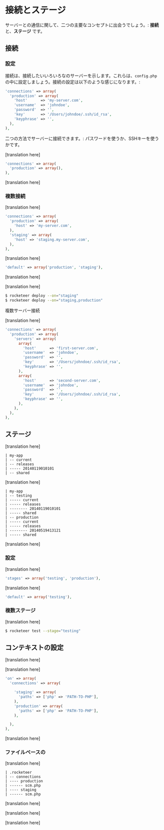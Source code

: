 # 接続とステージ

<!--original
# Connections and stages
-->

サーバーとの通信に関して、二つの主要なコンセプトに出会うでしょう。: **接続** と、**ステージ** です。

<!--original
You'll meet two main concepts when it comes to communicating with your server : **Connections** and **Stages**.
-->

## 接続

<!--original
## Connections
-->

### 設定

<!--original
### Configuration
-->

接続は、接続したいいろいろなのサーバーを示します。これらは、`config.php`の中に設定しましょう。接続の設定は以下のような感じになります。:

<!--original
Connections represent the various servers you may want to connect to. You'll configure those in `config.php`. Here's what a connection may look like :
-->

```php
'connections' => array(
  'production' => array(
    'host'      => 'my-server.com',
    'username'  => 'johndoe',
    'password'  => '',
    'key'       => '/Users/johndoe/.ssh/id_rsa',
    'keyphrase' => '',
  ),
),
```

二つの方法でサーバーに接続できます。: パスワードを使うか、SSHキーを使うかです。

<!--original
You can connect by two ways to a server : via a password, or via an SSH key. So if you're connection with a password you can leave `key` and `keyphrase` empty, etc.
-->

[translation here]

<!--original
Important note : you do **not** _have_ to put your credentials here. Rocketeer uses a fallback system that allows you to not have to put your credentials in files that may be tracked. So if you leave all of those fields empty, Rocketeer will prompt you for them and store them in an hidden file. All that matters is that your connection is _defined_. Meaning this :
-->

```php
'connections' => array(
  'production' => array(),
),
```

[translation here]

<!--original
Is a perfectly valid connection.
-->

### 複数接続

<!--original
### Multiple connections
-->

[translation here]

<!--original
Now this was a fairly basic connection. Now imagine a more complicated setup, you might have multiple connections :
-->

```php
'connections' => array(
  'production' => array(
    'host' => 'my-server.com',
  ),
  'staging' => array(
    'host' => 'staging.my-server.com',
  ),
),
```

[translation here]

<!--original
From there to interact with those two connections, there are multiple ways. First you can change the value of the `default` array in the `config.php` file we've been editing :
-->

```php
'default' => array('production', 'staging'),
```

[translation here]

<!--original
What this array means is : whenever you'll execute a Task, Rocketeer will execute it on all of those connections. But now, that may not be what you want, you may want to cherry-pick what you do on what. For this you'll use the `--on` flag.
-->

[translation here]

<!--original
Take a deploy command, you'd execute it like this normally : `rocketeer deploy`. To select which connections to deploy to, you'll pass one or more connections to it as a flag :
-->

```bash
$ rocketeer deploy --on="staging"
$ rocketeer deploy --on="staging,production"
```

複数サーバー接続

<!--original
### Multiserver connections
-->

[translation here]

<!--original
Sometimes you might have a connection that is actually represented by multiple servers, and want each of those affected when dealing with that connection. Rocketeer allows that using a simple `servers` array when defining your connection:
-->

```php
'connections' => array(
  'production' => array(
    'servers' => array(
      array(
        'host'      => 'first-server.com',
        'username'  => 'johndoe',
        'password'  => '',
        'key'       => '/Users/johndoe/.ssh/id_rsa',
        'keyphrase' => '',
      ),
      array(
        'host'      => 'second-server.com',
        'username'  => 'johndoe',
        'password'  => '',
        'key'       => '/Users/johndoe/.ssh/id_rsa',
        'keyphrase' => '',
      ),
    ),
  ),
),
```

## ステージ

<!--original
## Stages
-->

[translation here]

<!--original
In the realm of Rocketeer, stages are separated environments on **a given connection**. Here is a classic folder organization scaffolded by Rocketeer :
-->

```
| my-app
| -- current
| -- releases
| ----- 20140119010101
| -- shared
```

[translation here]

<!--original
A server with multiple stages, say `testing` and `production` will on the other hand look like this :
-->

```
| my-app
| -- testing
| ----- current
| ----- releases
| -------- 20140119010101
| ----- shared
| -- production
| ----- current
| ----- releases
| -------- 20140519413121
| ----- shared
```

[translation here]

<!--original
Everything you do on a stage is self-contained.
-->

### 設定

<!--original
### Configuration
-->

[translation here]

<!--original
Configuring stages is fairly easy, you'll want to open the `stages` file. To define how many stages you have and their names, simply fill the array (per example for our setup above) :
-->

```php
'stages' => array('testing', 'production'),
```

[translation here]

<!--original
Just like for connections, you can chose which stages to execute tasks on by default via the `default` array. It works exactly the same way :
-->

```php
'default' => array('testing'),
```

### 複数ステージ

<!--original
### Multiple stages
-->

[translation here]

<!--original
Just like for connections, you can pass a flag to execute tasks on a particular stage :
-->

```bash
$ rocketeer test --stage="testing"
```

## コンテキストの設定

<!--original
## Contextual configuration
-->

[translation here]

<!--original
Now that's all good and stuff but, you only have one set of configuration files, if you have three servers each with three stages, surely the configuration will vary from one to the other.
-->

[translation here]

<!--original
Rocketeer handles contextual configuration via nested arrays, which you can find in the main `config.php` file (where you define your connections). Let's take a fairly classic example, you have two servers, and the path to PHP is different in both. Now usually the path to PHP can be found in the `paths.php` file, under `php`. So here's how we'd define it for our two connections :
-->

```php
'on' => array(
  'connections' => array(

    'staging' => array(
      'paths' => ['php' => 'PATH-TO-PHP'],
    ),
    'production' => array(
      'paths' => ['php' => 'PATH-TO-PHP'],
    ),

  ),
),
```

[translation here]

<!--original
Everything you'll put in either `staging` or `production` here will be a miniature version of the configuration files Rocketeer created. To override any key, simply create an array named like the file (here `paths`) and put the config in there.
-->

### ファイルベースの

<!--original
### File-based alternative
-->

[translation here]

<!--original
Now as this can get quite lengthy and you don't want to work in an array nested in an array nested in an array nested in an array, here's how you can proceed if you have a lot of things to override. Rocketeer will by default read any `connections` and `stages` folder created within the configuration folder. Say you want to deploy the `master` branch on your `production` connection, and deploy the `develop` branch on your `staging` connection, you'd create the following files:
-->

```
| .rocketeer
| -- connections
| ---- production
| ------ scm.php
| ---- staging
| ------ scm.php
```

[translation here]

<!--original
**connections/production/scm.php**
```php
<?php return array(
  'branch' => 'master',
);
```
-->

[translation here]

<!--original
**connections/staging/scm.php**
```php
<?php return array(
  'branch' => 'develop',
);
```
-->

[translation here]

<!--original
Same goes for branches, just create per example `.rocketeer/stages/staging/somefile.php` to override some options from the default configuration.
-->
